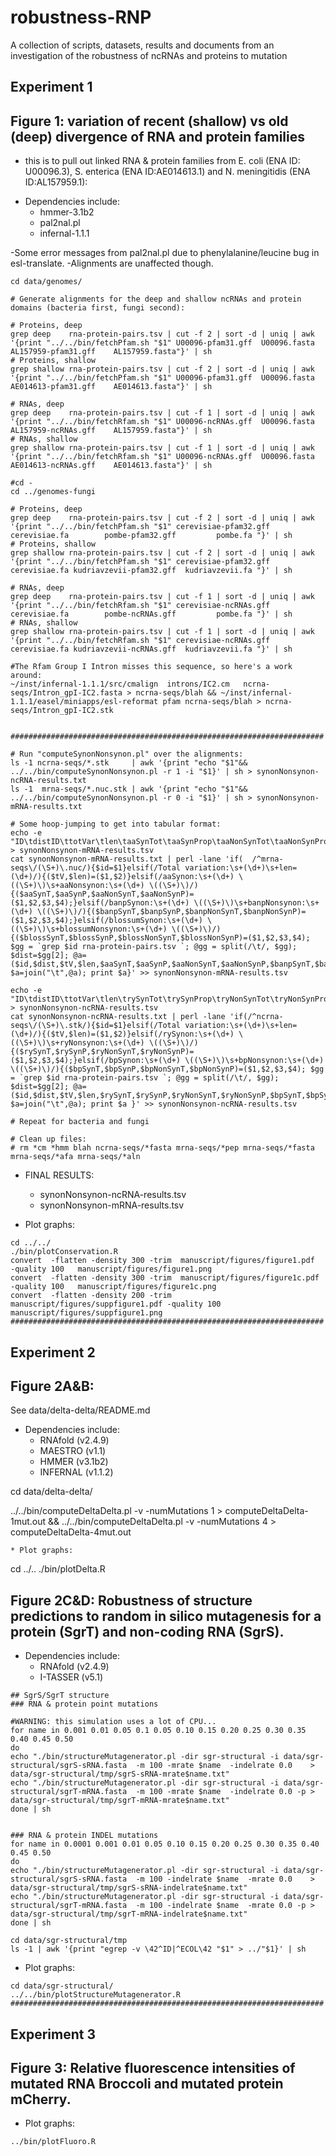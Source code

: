 # robustness-RNP
A collection of scripts, datasets, results and documents from an investigation of the robustness of ncRNAs and proteins to mutation 

## Experiment 1

## Figure 1: variation of recent (shallow) vs old (deep) divergence of RNA and protein families  

- this is to pull out linked RNA & protein families from E. coli (ENA ID: U00096.3), S. enterica (ENA ID:AE014613.1) and N. meningitidis (ENA ID:AL157959.1):

* Dependencies include:
  * hmmer-3.1b2
  * pal2nal.pl
  * infernal-1.1.1

-Some error messages from pal2nal.pl due to phenylalanine/leucine bug in esl-translate.
-Alignments are unaffected though. 

```
cd data/genomes/

# Generate alignments for the deep and shallow ncRNAs and protein domains (bacteria first, fungi second):

# Proteins, deep
grep deep    rna-protein-pairs.tsv | cut -f 2 | sort -d | uniq | awk '{print "../../bin/fetchPfam.sh "$1" U00096-pfam31.gff  U00096.fasta  AL157959-pfam31.gff    AL157959.fasta"}' | sh
# Proteins, shallow
grep shallow rna-protein-pairs.tsv | cut -f 2 | sort -d | uniq | awk '{print "../../bin/fetchPfam.sh "$1" U00096-pfam31.gff  U00096.fasta  AE014613-pfam31.gff    AE014613.fasta"}' | sh

# RNAs, deep
grep deep    rna-protein-pairs.tsv | cut -f 1 | sort -d | uniq | awk '{print "../../bin/fetchRfam.sh "$1" U00096-ncRNAs.gff  U00096.fasta  AL157959-ncRNAs.gff    AL157959.fasta"}' | sh
# RNAs, shallow
grep shallow rna-protein-pairs.tsv | cut -f 1 | sort -d | uniq | awk '{print "../../bin/fetchRfam.sh "$1" U00096-ncRNAs.gff  U00096.fasta  AE014613-ncRNAs.gff    AE014613.fasta"}' | sh

#cd -
cd ../genomes-fungi

# Proteins, deep
grep deep    rna-protein-pairs.tsv | cut -f 2 | sort -d | uniq | awk '{print "../../bin/fetchPfam.sh "$1" cerevisiae-pfam32.gff  cerevisiae.fa        pombe-pfam32.gff         pombe.fa "}' | sh
# Proteins, shallow
grep shallow rna-protein-pairs.tsv | cut -f 2 | sort -d | uniq | awk '{print "../../bin/fetchPfam.sh "$1" cerevisiae-pfam32.gff  cerevisiae.fa kudriavzevii-pfam32.gff  kudriavzevii.fa "}' | sh

# RNAs, deep
grep deep    rna-protein-pairs.tsv | cut -f 1 | sort -d | uniq | awk '{print "../../bin/fetchRfam.sh "$1" cerevisiae-ncRNAs.gff  cerevisiae.fa        pombe-ncRNAs.gff         pombe.fa "}' | sh
# RNAs, shallow
grep shallow rna-protein-pairs.tsv | cut -f 1 | sort -d | uniq | awk '{print "../../bin/fetchRfam.sh "$1" cerevisiae-ncRNAs.gff  cerevisiae.fa kudriavzevii-ncRNAs.gff  kudriavzevii.fa "}' | sh

#The Rfam Group I Intron misses this sequence, so here's a work around:
~/inst/infernal-1.1.1/src/cmalign  introns/IC2.cm   ncrna-seqs/Intron_gpI-IC2.fasta > ncrna-seqs/blah && ~/inst/infernal-1.1.1/easel/miniapps/esl-reformat pfam ncrna-seqs/blah > ncrna-seqs/Intron_gpI-IC2.stk


######################################################################

# Run "computeSynonNonsynon.pl" over the alignments:
ls -1 ncrna-seqs/*.stk     | awk '{print "echo "$1"&& ../../bin/computeSynonNonsynon.pl -r 1 -i "$1}' | sh > synonNonsynon-ncRNA-results.txt
ls -1  mrna-seqs/*.nuc.stk | awk '{print "echo "$1"&& ../../bin/computeSynonNonsynon.pl -r 0 -i "$1}' | sh > synonNonsynon-mRNA-results.txt

# Some hoop-jumping to get into tabular format:
echo -e "ID\tdistID\ttotVar\tlen\taaSynTot\taaSynProp\taaNonSynTot\taaNonSynProp\tbanpSynTot\tbanpSynProp\tbanpNonSynTot\tbanpNonSynProp\tblossSynTot\tblossSynProp\tblossNonSynTot\tblossNonSynProp" > synonNonsynon-mRNA-results.tsv
cat synonNonsynon-mRNA-results.txt | perl -lane 'if(  /^mrna-seqs\/(\S+)\.nuc/){$id=$1}elsif(/Total variation:\s+(\d+)\s+len=(\d+)/){($tV,$len)=($1,$2)}elsif(/aaSynon:\s+(\d+) \((\S+)\)\s+aaNonsynon:\s+(\d+) \((\S+)\)/){($aaSynT,$aaSynP,$aaNonSynT,$aaNonSynP)=($1,$2,$3,$4);}elsif(/banpSynon:\s+(\d+) \((\S+)\)\s+banpNonsynon:\s+(\d+) \((\S+)\)/){($banpSynT,$banpSynP,$banpNonSynT,$banpNonSynP)=($1,$2,$3,$4);}elsif(/blossumSynon:\s+(\d+) \((\S+)\)\s+blossumNonsynon:\s+(\d+) \((\S+)\)/){($blossSynT,$blossSynP,$blossNonSynT,$blossNonSynP)=($1,$2,$3,$4); $gg = `grep $id rna-protein-pairs.tsv `; @gg = split(/\t/, $gg); $dist=$gg[2]; @a=($id,$dist,$tV,$len,$aaSynT,$aaSynP,$aaNonSynT,$aaNonSynP,$banpSynT,$banpSynP,$banpNonSynT,$banpNonSynP,$blossSynT,$blossSynP,$blossNonSynT,$blossNonSynP); $a=join("\t",@a); print $a}' >> synonNonsynon-mRNA-results.tsv

echo -e "ID\tdistID\ttotVar\tlen\trySynTot\trySynProp\tryNonSynTot\tryNonSynProp\tbpSynTot\tbpSynProp\tbpNonSynTot\tbpNonSynProp" > synonNonsynon-ncRNA-results.tsv
cat synonNonsynon-ncRNA-results.txt | perl -lane 'if(/^ncrna-seqs\/(\S+)\.stk/){$id=$1}elsif(/Total variation:\s+(\d+)\s+len=(\d+)/){($tV,$len)=($1,$2)}elsif(/rySynon:\s+(\d+) \((\S+)\)\s+ryNonsynon:\s+(\d+) \((\S+)\)/){($rySynT,$rySynP,$ryNonSynT,$ryNonSynP)=($1,$2,$3,$4);}elsif(/bpSynon:\s+(\d+) \((\S+)\)\s+bpNonsynon:\s+(\d+) \((\S+)\)/){($bpSynT,$bpSynP,$bpNonSynT,$bpNonSynP)=($1,$2,$3,$4); $gg = `grep $id rna-protein-pairs.tsv `; @gg = split(/\t/, $gg); $dist=$gg[2]; @a=($id,$dist,$tV,$len,$rySynT,$rySynP,$ryNonSynT,$ryNonSynP,$bpSynT,$bpSynP,$bpNonSynT,$bpNonSynP); $a=join("\t",@a); print $a }' >> synonNonsynon-ncRNA-results.tsv

# Repeat for bacteria and fungi

# Clean up files:
# rm *cm *hmm blah ncrna-seqs/*fasta mrna-seqs/*pep mrna-seqs/*fasta mrna-seqs/*afa mrna-seqs/*aln
```

* FINAL RESULTS:
  * synonNonsynon-ncRNA-results.tsv
  * synonNonsynon-mRNA-results.tsv

* Plot graphs:
```
cd ../../
./bin/plotConservation.R
convert  -flatten -density 300 -trim  manuscript/figures/figure1.pdf     -quality 100   manuscript/figures/figure1.png
convert  -flatten -density 300 -trim  manuscript/figures/figure1c.pdf    -quality 100   manuscript/figures/figure1c.png
convert  -flatten -density 200 -trim  manuscript/figures/suppfigure1.pdf -quality 100   manuscript/figures/suppfigure1.png
######################################################################
```

## Experiment 2

## Figure 2A&B: 

See data/delta-delta/README.md

* Dependencies include:
  * RNAfold (v2.4.9)
  * MAESTRO (v1.1)
  * HMMER (v3.1b2)
  * INFERNAL (v1.1.2)

cd data/delta-delta/

../../bin/computeDeltaDelta.pl -v -numMutations 1 > computeDeltaDelta-1mut.out &&
../../bin/computeDeltaDelta.pl -v -numMutations 4 > computeDeltaDelta-4mut.out

```
* Plot graphs:
```
cd ../..
./bin/plotDelta.R

## Figure 2C&D: Robustness of structure predictions to random in silico mutagenesis for a protein (SgrT) and non-coding RNA (SgrS).

* Dependencies include:
  * RNAfold (v2.4.9)
  * I-TASSER (v5.1)

```
## SgrS/SgrT structure 
### RNA & protein point mutations

#WARNING: this simulation uses a lot of CPU...
for name in 0.001 0.01 0.05 0.1 0.05 0.10 0.15 0.20 0.25 0.30 0.35 0.40 0.45 0.50
do
echo "./bin/structureMutagenerator.pl -dir sgr-structural -i data/sgr-structural/sgrS-sRNA.fasta  -m 100 -mrate $name  -indelrate 0.0    > data/sgr-structural/tmp/sgrS-sRNA-mrate$name.txt"
echo "./bin/structureMutagenerator.pl -dir sgr-structural -i data/sgr-structural/sgrT-mRNA.fasta  -m 100 -mrate $name  -indelrate 0.0 -p > data/sgr-structural/tmp/sgrT-mRNA-mrate$name.txt"
done | sh


### RNA & protein INDEL mutations
for name in 0.0001 0.001 0.01 0.05 0.10 0.15 0.20 0.25 0.30 0.35 0.40 0.45 0.50
do
echo "./bin/structureMutagenerator.pl -dir sgr-structural -i data/sgr-structural/sgrS-sRNA.fasta  -m 100 -indelrate $name  -mrate 0.0    > data/sgr-structural/tmp/sgrS-sRNA-indelrate$name.txt"
echo "./bin/structureMutagenerator.pl -dir sgr-structural -i data/sgr-structural/sgrT-mRNA.fasta  -m 100 -indelrate $name  -mrate 0.0 -p > data/sgr-structural/tmp/sgrT-mRNA-indelrate$name.txt"
done | sh

cd data/sgr-structural/tmp
ls -1 | awk '{print "egrep -v \42^ID|^ECOL\42 "$1" > ../"$1}' | sh

```
* Plot graphs:
```
cd data/sgr-structural/
../../bin/plotStructureMutagenerator.R
######################################################################

```

## Experiment 3

## Figure 3: Relative fluorescence intensities of mutated RNA Broccoli and mutated protein mCherry.

* Plot graphs:

```
../bin/plotFluoro.R
```

